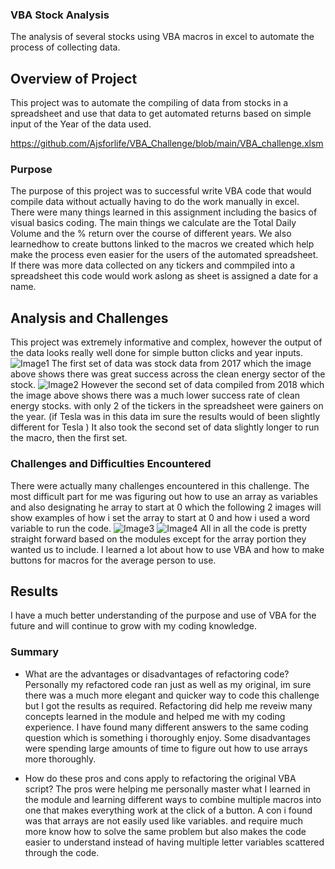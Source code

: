 ### VBA Stock Analysis
The analysis of several stocks using VBA macros in excel to automate the process of collecting data.


## Overview of Project
This project was to automate the compiling of data from stocks in a spreadsheet and use that data to get automated returns based on simple input of the Year of the data used.

https://github.com/Ajsforlife/VBA_Challenge/blob/main/VBA_challenge.xlsm

### Purpose
The purpose of this project was to successful write VBA code that would compile data without actually having to do the work manually in excel. There were many things learned in this assignment including the basics of visual basics coding. The main things we calculate are the Total Daily Volume and the % return over the course of different years. We also learnedhow to create buttons linked to the macros we created which help make the process even easier for the users of the automated spreadsheet. If there was more data collected on any tickers and commpiled into a spreadsheet this code would work aslong as sheet is assigned a date for a name.

## Analysis and Challenges
This project was extremely informative and complex, however the output of the data looks really well done for simple button clicks and year inputs. 
![Image1](https://github.com/Ajsforlife/VBA_Challenge/blob/main/Resources/2017%20data%20vba.png)
The first set of data was stock data from 2017 which the image above shows there was great success across the clean energy sector of the stock.
![Image2](https://github.com/Ajsforlife/VBA_Challenge/blob/main/Resources/2018%20data%20vba.png)
However the second set of data compiled from 2018 which the image above shows there was a much lower success rate of clean energy stocks. with only 2 of the tickers in the spreadsheet were gainers on the year. (if Tesla was in this data im sure the results would of been slightly different for Tesla ) It also took the second set of data slightly longer to run the macro, then the first set.

### Challenges and Difficulties Encountered
There were actually many challenges encountered in this challenge. The most difficult part for me was figuring out how to use an array as variables and also designating he array to start at 0 which the following 2 images will show examples of how i set the array to start at 0 and how i used a word variable to run the code.
![Image3](https://github.com/Ajsforlife/VBA_Challenge/blob/main/Resources/array_beginner.png)
![Image4](https://github.com/Ajsforlife/VBA_Challenge/blob/main/Resources/array%20beginner2.png)
All in all the code is pretty straight forward based on the modules except for the array portion they wanted us to include. I learned a lot about how to use VBA and how to make buttons for macros for the average person to use. 

## Results
I have a much better understanding of the purpose and use of VBA for the future and will continue to grow with my coding knowledge.
### Summary

-  What are the advantages or disadvantages of refactoring code?
Personally my refactored code ran just as well as my original, im sure there was a much more elegant and quicker way to code this challenge but I got the results as required. Refactoring did help me reveiw many concepts learned in the module and helped me with my coding experience.
I have found many different answers to the same coding question which is something i thoroughly enjoy. Some disadvantages were spending large amounts of time to figure out how to use arrays more thoroughly.

- How do these pros and cons apply to refactoring the original VBA script?
The pros were helping me personally master what I learned in the module and learning different ways to combine multiple macros into one that makes everything work at the click of a button. A con i found was that arrays are not easily used like variables. and require much more know how to solve the same problem but also makes the code easier to understand instead of having multiple letter variables scattered through the code.
